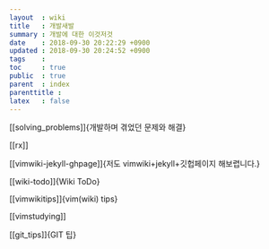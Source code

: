 ```yaml
---
layout  : wiki
title   : 개발새발
summary : 개발에 대한 이것저것
date    : 2018-09-30 20:22:29 +0900
updated : 2018-09-30 20:24:52 +0900
tags    : 
toc     : true
public  : true
parent  : index
parenttitle : 
latex   : false
---
```


[[solving_problems]]{개발하며 겪었던 문제와 해결}

[[rx]]

[[vimwiki-jekyll-ghpage]]{저도 vimwiki+jekyll+깃헙페이지 해보렵니다.}

[[wiki-todo]]{Wiki ToDo}

[[vimwikitips]]{vim(wiki) tips}

[[vimstudying]]

[[git_tips]]{GIT 팁}

